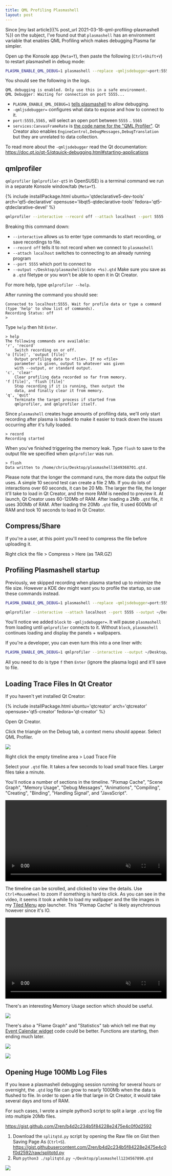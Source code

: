 ```yaml
---
title: QML Profiling Plasmashell
layout: post
---
```


Since [my last article]({% post_url 2021-03-18-qml-profiling-plasmashell %}) on the subject, I've found out that `plasmashell` has an environment variable that enables QML Profiling which makes debugging Plasma far simpler.


Open up the Konsole app (`Meta+T`), then paste the following (`Ctrl+Shift+V`) to restart plasmashell in debug mode:

```bash
PLASMA_ENABLE_QML_DEBUG=1 plasmashell --replace -qmljsdebugger=port:5555,5565,services:CanvasFrameRate
```

You should see the following in the logs.

```
QML debugging is enabled. Only use this in a safe environment.
QML Debugger: Waiting for connection on port 5555...
```

* `PLASMA_ENABLE_QML_DEBUG=1` [tells plasmashell](https://invent.kde.org/plasma/plasma-workspace/-/blame/master/shell/main.cpp#L58-62) to allow debugging.
* `-qmljsdebugger=` configures what data to expose and how to connect to it.
* `port:5555,5565,` will select an open port between `5555` .. `5565`
* `services:CanvasFrameRate` is [the code name for the "QML Profiler"](https://github.com/qt/qtdeclarative/blob/784c62441333de8d13d31c719ac01e6096247c01/src/qml/debugger/qqmldebugserviceinterfaces.cpp#L47). Qt Creator also enables `EngineControl,DebugMessages,DebugTranslation` but they are unrelated to data collection.

To read more about the `-qmljsdebugger` read the Qt documentation:  
<https://doc.qt.io/qt-5/qtquick-debugging.html#starting-applications>

## qmlprofiler

`qmlprofiler` (`qmlprofiler-qt5` in OpenSUSE) is a terminal command we run in a separate Konsole window/tab (`Meta+T`).

{% include installPackage.html
    ubuntu='qtdeclarative5-dev-tools'
    arch='qt5-declarative'
    opensuse='libqt5-qtdeclarative-tools'
    fedora='qt5-qtdeclarative-devel'
%}

```bash
qmlprofiler --interactive --record off --attach localhost --port 5555 --output ~/Desktop/plasmashell$(date +%s).qtd
```

Breaking this command down:

* `--interactive` allows us to enter type commands to start recording, or save recordings to file.
* `--record off` tells it to not record when we connect to `plasmashell`
* `--attach localhost` switches to connecting to an already running program
* `--port 5555` which port to connect to
* `--output ~/Desktop/plasmashell$(date +%s).qtd` Make sure you save as a `.qtd` filetype or you won't be able to open it in Qt Creator.

For more help, type `qmlprofiler --help`.

After running the command you should see:

```
Connected to localhost:5555. Wait for profile data or type a command (type 'help' to show list of commands).
Recording Status: off
> 
```

Type `help` then hit `Enter`.

```
> help
The following commands are available:
'r', 'record'
    Switch recording on or off.
'o [file]', 'output [file]'
    Output profiling data to <file>. If no <file>
    parameter is given, output to whatever was given
    with --output, or standard output.
'c', 'clear'
    Clear profiling data recorded so far from memory.
'f [file]', 'flush [file]'
    Stop recording if it is running, then output the
    data, and finally clear it from memory.
'q', 'quit'
    Terminate the target process if started from
    qmlprofiler, and qmlprofiler itself.
```

Since `plasmashell` creates huge amounts of profiling data, we'll only start recording after plasma is loaded to make it easier to track down the issues occurring after it's fully loaded.

```
> record
Recording started
```

When you've finished triggering the memory leak. Type `flush` to save to the output file we specified when `qmlprofiler` was run.

```
> flush
Data written to /home/chris/Desktop/plasmashell1649368701.qtd.
```

Please note that the longer the command runs, the more data the output file uses. A simple 10 second test can create a file 2 Mb. If you do lots of interactions over 60 seconds, it can be 20 Mb. The larger the file, the longer it'll take to load in Qt Creator, and the more RAM is needed to preview it. At launch, Qt Creator uses 60-120Mb of RAM. After loading a 2Mb `.qtd` file, it uses 300Mb of RAM. After loading the 20Mb `.qtd` file, it used 600Mb of RAM and took 10 seconds to load in Qt Creator.

## Compress/Share

If you're a user, at this point you'll need to compress the file before uploading it.

Right click the file > Compress > Here (as TAR.GZ)

## Profiling Plasmashell startup

Previously, we skipped recording when plasma started up to minimize the file size. However a KDE dev might want you to profile the startup, so use these commands instead.

```bash
PLASMA_ENABLE_QML_DEBUG=1 plasmashell --replace -qmljsdebugger=port:5555,5565,block,services:CanvasFrameRate
```

```bash
qmlprofiler --interactive --attach localhost --port 5555 --output ~/Desktop/plasmashell$(date +%s).qtd
```

You'll notice we added `block` to `-qmljsdebugger=`. It will pause `plasmashell` from loading until `qmlprofiler` connects to it. Without `block`, `plasmashell` continues loading and display the panels + wallpapers.

If you're a developer, you can even turn this into a one liner with:

```bash
PLASMA_ENABLE_QML_DEBUG=1 qmlprofiler --interactive --output ~/Desktop/plasmashell$(date +%s).qtd plasmashell --replace
```

All you need to do is type `f` then `Enter` (ignore the plasma logs) and it'll save to file.

## Loading Trace Files In Qt Creator

If you haven't yet installed Qt Creator:

{% include installPackage.html
	ubuntu='qtcreator'
	arch='qtcreator'
	opensuse='qt5-creator'
	fedora='qt-creator'
%}

Open Qt Creator.

Click the triangle on the Debug tab, a context menu should appear. Select QML Profiler.

![](/pic/2022-04-07___19-28-40.png)

Right click the empty timeline area > Load Trace File

Select your `.qtd` file. It takes a few seconds to load small trace files. Larger files take a minute.

You'll notice a number of sections in the timeline. "Pixmap Cache", "Scene Graph", "Memory Usage", "Debug Messages", "Animations", "Compiling", "Creating", "Binding", "Handling Signal", and "JavaScript".

<video src="/vid/screen-2021-03-18_20.46.41.mp4" width="100%" autoplay loop muted controls></video>

The timeline can be scrolled, and clicked to view the details. Use `Ctrl+MouseWheel` to zoom if something is hard to click. As you can see in the video, it seems it took a while to load my wallpaper and the tile images in my [Tiled Menu](https://store.kde.org/p/1160672/) app launcher. This "Pixmap Cache" is likely asynchronous however since it's IO.

<video src="/vid/screen-2021-03-18_20.41.38.mp4" width="100%" autoplay loop muted controls></video>

There's an interesting Memory Usage section which should be useful.

![](/pic/2021-03-18___20-56-29.png)

There's also a "Flame Graph" and "Statistics" tab which tell me that my [Event Calendar widget](https://store.kde.org/p/998901/) code could be better. Functions are starting, then ending much later.

![](/pic/2021-03-18___20-42-22.png)

![](/pic/2021-03-18___20-43-13.png)

## Opening Huge 100Mb Log Files

If you leave a plasmashell debugging session running for several hours or overnight, the `.qtd` log file can grow to nearly 1000Mb when the data is flushed to file. In order to open a file that large in Qt Creator, it would take several days and tons of RAM.

For such cases, I wrote a simple python3 script to split a large `.qtd` log file into multiple 20Mb files.

<https://gist.github.com/Zren/b4d2c234b5f84228e2475e4c0f0d2592>

1. Download the `splitqtd.py` script by opening the Raw file on Gist then Saving Page As (`Ctrl+S`).  
    <https://gist.githubusercontent.com/Zren/b4d2c234b5f84228e2475e4c0f0d2592/raw/splitqtd.py>
2. Run `python3 ./splitqtd.py ~/Desktop/plasmashell1234567890.qtd`

![](/pic/2022-05-11___09-36-49.png)
